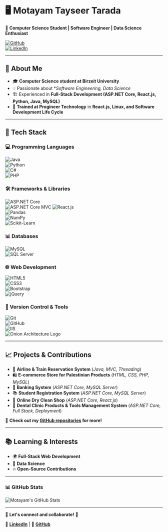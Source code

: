 # 🖥️ Motayam Tayseer Tarada  
📍 **Computer Science Student | Software Engineer | Data Science Enthusiast**  

[![GitHub](https://img.shields.io/badge/GitHub-MotayamTarada-black?style=for-the-badge&logo=github)](https://github.com/MotayamTarada/MotayamTarada)  
[![LinkedIn](https://img.shields.io/badge/LinkedIn-MotayamTarada-blue?style=for-the-badge&logo=linkedin)](https://www.linkedin.com/in/motayam-tarada-3ba5222b7)  

---

## 🚀 About Me  
- 🎓 **Computer Science student at Birzeit University**  
- 💡 Passionate about **Software Engineering, Data Science*  
- 🏗️ Experienced in **Full-Stack Development (ASP.NET Core, React.js, Python, Java, MySQL)**  
- 💼 **Trained at Progineer Technology** in **React.js, Linux, and Software Development Life Cycle**  

---

## 🔧 Tech Stack  

### 💻 Programming Languages  
![Java](https://img.shields.io/badge/Java-ED8B00?style=for-the-badge&logo=java&logoColor=white)  
![Python](https://img.shields.io/badge/Python-3776AB?style=for-the-badge&logo=python&logoColor=white)  
![C#](https://img.shields.io/badge/C%23-239120?style=for-the-badge&logo=c-sharp&logoColor=white)  
![PHP](https://img.shields.io/badge/PHP-777BB4?style=for-the-badge&logo=php&logoColor=white)  

### 🛠️ Frameworks & Libraries  
![ASP.NET Core](https://img.shields.io/badge/ASP.NET_Core-5C2D91?style=for-the-badge&logo=dotnet&logoColor=white)  
![ASP.NET Core MVC](https://img.shields.io/badge/ASP.NET_Core_MVC-5C2D91?style=for-the-badge&logo=aspnetcore&logoColor=white)
![React.js](https://img.shields.io/badge/React.js-61DAFB?style=for-the-badge&logo=react&logoColor=black)  
![Pandas](https://img.shields.io/badge/Pandas-150458?style=for-the-badge&logo=pandas&logoColor=white)  
![NumPy](https://img.shields.io/badge/NumPy-013243?style=for-the-badge&logo=numpy&logoColor=white)  
![Scikit-Learn](https://img.shields.io/badge/Scikit_Learn-F7931E?style=for-the-badge&logo=scikitlearn&logoColor=white)  

### 📊 Databases  
![MySQL](https://img.shields.io/badge/MySQL-4479A1?style=for-the-badge&logo=mysql&logoColor=white)  
![SQL Server](https://img.shields.io/badge/SQL%20Server-CC2927?style=for-the-badge&logo=microsoft-sql-server&logoColor=white)  

### 🌐 Web Development  
![HTML5](https://img.shields.io/badge/HTML5-E34F26?style=for-the-badge&logo=html5&logoColor=white)  
![CSS3](https://img.shields.io/badge/CSS3-1572B6?style=for-the-badge&logo=css3&logoColor=white)  
![Bootstrap](https://img.shields.io/badge/Bootstrap-563D7C?style=for-the-badge&logo=bootstrap&logoColor=white)  
![jQuery](https://img.shields.io/badge/jQuery-0769AD?style=for-the-badge&logo=jquery&logoColor=white)  

### 🔗 Version Control & Tools  
![Git](https://img.shields.io/badge/Git-F05032?style=for-the-badge&logo=git&logoColor=white)  
![GitHub](https://img.shields.io/badge/GitHub-181717?style=for-the-badge&logo=github&logoColor=white)  
![IIS](https://img.shields.io/badge/IIS-5C2D91?style=for-the-badge&logo=microsoft&logoColor=white)  
![Onion Architecture Logo](https://img.shields.io/badge/OnionArchitecture?style=for-the-badge&logo=microsoft&logoColor=white)

---

## 📈 Projects & Contributions  

- 🚆 **Airline & Train Reservation System** (*Java, MVC, Threading*)  
- 🛍️ **E-commerce Store for Palestinian Products** (*HTML, CSS, PHP, MySQL*)  
- 🏦 **Banking System** (*ASP.NET Core, MySQL Server*)  
- 📚 **Student Registration System** (*ASP.NET Core, MySQL Server*)  
- 🧼 **Online Dry Clean Shop** (*ASP.NET Core, React.js*)  
- 🦷 **Dental Clinic Products & Tools Management System** (*ASP.NET Core, Full Stack, Deployment*)  

📌 **Check out my [GitHub repositories](https://github.com/MotayamTarada/MotayamTarada) for more!**  

---

## 📚 Learning & Interests  

- 🌍 **Full-Stack Web Development** 
- 🤖 **Data Science**   
- 🔥 **Open-Source Contributions**  

---

### 📊 GitHub Stats  

![Motayam's GitHub Stats](https://github-readme-streak-stats.herokuapp.com/?user=MotayamTarada&theme=dark)  

---

💬 **Let's connect and collaborate!** 🚀  

📩 **[LinkedIn](https://www.linkedin.com/in/motayam-tarada-3ba5222b7)** | 📧 **[GitHub](https://github.com/MotayamTarada/MotayamTarada)**  
